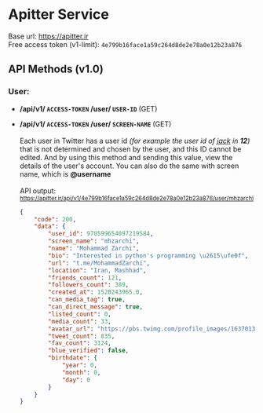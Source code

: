 # Apitter Service

Base url: https://apitter.ir <br>
Free access token (v1-limit): ```4e799b16face1a59c264d8de2e78a0e12b23a876```

## API Methods (v1.0)

### User:
* <b>/api/v1/ ```ACCESS-TOKEN``` /user/ ```USER-ID``` </b>(GET)
* <b>/api/v1/ ```ACCESS-TOKEN``` /user/ ```SCREEN-NAME``` </b>(GET)<br><br>
Each user in Twitter has a user id <i>(for example the user id of [jack](https://twitter.com/jack) in <b>12</b>)</i> that is not determined and chosen by the user, and this ID cannot be edited. And by using this method and sending this value, view the details of the user's account. You can also do the same with screen name, which is <b>@username</b>
<br><br>
API output: <br><sub>https://apitter.ir/api/v1/4e799b16face1a59c264d8de2e78a0e12b23a876/user/mhzarchi</sub><br>

    ```json
    {
        "code": 200,
        "data": {
            "user_id": 970599654097219584,
            "screen_name": "mhzarchi",
            "name": "Mohammad Zarchi",
            "bio": "Interested in python's programming \u2615\ufe0f",
            "url": "t.me/MohammadZarchi",
            "location": "Iran, Mashhad",
            "friends_count": 121,
            "followers_count": 389,
            "created_at": 1520243965.0,
            "can_media_tag": true,
            "can_direct_message": true,
            "listed_count": 0,
            "media_count": 33,
            "avatar_url": "https://pbs.twimg.com/profile_images/1637013976969015297/0vaARzsm.jpg",
            "tweet_count": 835,
            "fav_count": 3124,
            "blue_verified": false,
            "birthdate": {
                "year": 0,
                "month": 0,
                "day": 0
            }
        }
    }
    ```
